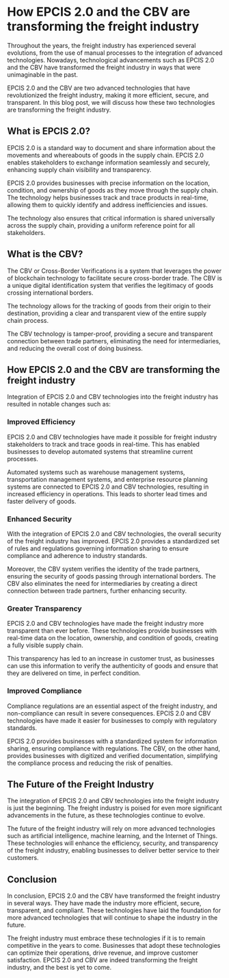 # How EPCIS 2.0 and the CBV are transforming the freight industry

Throughout the years, the freight industry has experienced several evolutions, from the use of manual processes to the integration of advanced technologies. Nowadays, technological advancements such as EPCIS 2.0 and the CBV have transformed the freight industry in ways that were unimaginable in the past.

EPCIS 2.0 and the CBV are two advanced technologies that have revolutionized the freight industry, making it more efficient, secure, and transparent. In this blog post, we will discuss how these two technologies are transforming the freight industry.

## What is EPCIS 2.0?

EPCIS 2.0 is a standard way to document and share information about the movements and whereabouts of goods in the supply chain. EPCIS 2.0 enables stakeholders to exchange information seamlessly and securely, enhancing supply chain visibility and transparency.

EPCIS 2.0 provides businesses with precise information on the location, condition, and ownership of goods as they move through the supply chain. The technology helps businesses track and trace products in real-time, allowing them to quickly identify and address inefficiencies and issues.

The technology also ensures that critical information is shared universally across the supply chain, providing a uniform reference point for all stakeholders.

## What is the CBV?

The CBV or Cross-Border Verifications is a system that leverages the power of blockchain technology to facilitate secure cross-border trade. The CBV is a unique digital identification system that verifies the legitimacy of goods crossing international borders.

The technology allows for the tracking of goods from their origin to their destination, providing a clear and transparent view of the entire supply chain process.

The CBV technology is tamper-proof, providing a secure and transparent connection between trade partners, eliminating the need for intermediaries, and reducing the overall cost of doing business.

## How EPCIS 2.0 and the CBV are transforming the freight industry

Integration of EPCIS 2.0 and CBV technologies into the freight industry has resulted in notable changes such as:

### Improved Efficiency

EPCIS 2.0 and CBV technologies have made it possible for freight industry stakeholders to track and trace goods in real-time. This has enabled businesses to develop automated systems that streamline current processes.

Automated systems such as warehouse management systems, transportation management systems, and enterprise resource planning systems are connected to EPCIS 2.0 and CBV technologies, resulting in increased efficiency in operations. This leads to shorter lead times and faster delivery of goods.

### Enhanced Security

With the integration of EPCIS 2.0 and CBV technologies, the overall security of the freight industry has improved. EPCIS 2.0 provides a standardized set of rules and regulations governing information sharing to ensure compliance and adherence to industry standards.

Moreover, the CBV system verifies the identity of the trade partners, ensuring the security of goods passing through international borders. The CBV also eliminates the need for intermediaries by creating a direct connection between trade partners, further enhancing security.

### Greater Transparency

EPCIS 2.0 and CBV technologies have made the freight industry more transparent than ever before. These technologies provide businesses with real-time data on the location, ownership, and condition of goods, creating a fully visible supply chain.

This transparency has led to an increase in customer trust, as businesses can use this information to verify the authenticity of goods and ensure that they are delivered on time, in perfect condition.

### Improved Compliance

Compliance regulations are an essential aspect of the freight industry, and non-compliance can result in severe consequences. EPCIS 2.0 and CBV technologies have made it easier for businesses to comply with regulatory standards.

EPCIS 2.0 provides businesses with a standardized system for information sharing, ensuring compliance with regulations. The CBV, on the other hand, provides businesses with digitized and verified documentation, simplifying the compliance process and reducing the risk of penalties.

## The Future of the Freight Industry 

The integration of EPCIS 2.0 and CBV technologies into the freight industry is just the beginning. The freight industry is poised for even more significant advancements in the future, as these technologies continue to evolve.

The future of the freight industry will rely on more advanced technologies such as artificial intelligence, machine learning, and the Internet of Things. These technologies will enhance the efficiency, security, and transparency of the freight industry, enabling businesses to deliver better service to their customers.

## Conclusion

In conclusion, EPCIS 2.0 and the CBV have transformed the freight industry in several ways. They have made the industry more efficient, secure, transparent, and compliant. These technologies have laid the foundation for more advanced technologies that will continue to shape the industry in the future.

The freight industry must embrace these technologies if it is to remain competitive in the years to come. Businesses that adopt these technologies can optimize their operations, drive revenue, and improve customer satisfaction. EPCIS 2.0 and CBV are indeed transforming the freight industry, and the best is yet to come.
